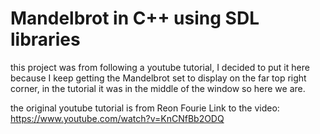 # Mandelbrot in C++ using SDL libraries
this project was from following a youtube tutorial, I decided to put it here because 
I keep getting the Mandelbrot set to display on the far top right corner, in the tutorial it was in the middle of the window so here we are.

the original youtube tutorial is from Reon Fourie
Link to the video: https://www.youtube.com/watch?v=KnCNfBb2ODQ
